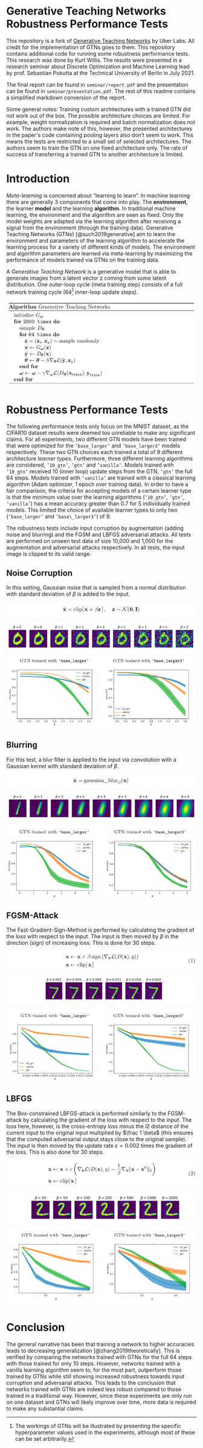 # Generative Teaching Networks Robustness Performance Tests

This repository is a fork of [Generative Teaching Networks](https://arxiv.org/abs/1912.07768) by Uber Labs.
All credit for the implementation of GTNs goes to them.
This repository contains additional code for running some robustness performance tests.
This research was done by Kurt Willis. 
The results were presented in a research seminar about Discrete Optimization and Machine Learning
lead by prof. Sebastian Pokutta at the Technical University of Berlin in July 2021.

The final report can be found in `seminar/report.pdf` and 
the presentation can be found in `seminar/presentation.pdf`.
The rest of this readme contains a simplified markdown conversion of the report.

Some general notes: 
Training custom architectures with a
trained GTN did not work out of the box. The possible architecture
choices are limited. For example, weight normalization is required and
batch normalization does not work. The authors make note of this,
however, the presented architectures in the paper's code containing
pooling layers also don’t seem to work. This means the tests
are restricted to a small set of selected architectures. The authors
seem to train the GTN on one fixed architecture only. The rate of
success of transferring a trained GTN to another architecture is
limited.

Introduction
============

*Meta-learning* is concerned about “learning to learn”. In machine
learning there are generally 3 components that come into play. The
**environment**, the learner **model** and the learning **algorithm**.
In traditional machine learning, the environment and the algorithm are
seen as fixed. Only the model weights are adapted via the learning
algorithm after receiving a signal from the environment (through the
training data). Generative Teaching Networks (GTNs)
[@such2019generative] aim to learn the environment and parameters of the
learning algorithm to accelerate the learning process for a variety of
different kinds of models. The environment and algorithm parameters are
learned via meta-learning by maximizing the performance of models
trained via GTNs on the training data.

A *Generative Teaching Network* is a generative model that is able to
generate images from a latent vector z coming
from some latent distribution. One outer-loop cycle (meta training step)
consists of a full network training cycle (64[^1] inner-loop update
steps).

![GTN Algorithm](https://github.com/willisk/GTN_Robustness_Tests/blob/master/seminar/markdown/algorithm.png?raw=true)


Robustness Performance Tests
============================

The following performance tests only focus on the MNIST dataset, as the
CIFAR10 dataset results were deemed too unreliable to make any
significant claims. For all experiments, two different GTN models have
been trained that were optimized for the `’base_larger’` and
`’base_larger3’` models respectively. These two GTN choices each trained
a total of 9 different architecture *learner types*. Furthermore, three
different learning algorithms are considered, `’10_gtn’`, `’gtn’` and
`’vanilla’`. Models trained with `’10_gtn’` received 10 (inner loop)
update steps from the GTN, `’gtn’` the full 64 steps. Models trained
with `’vanilla’` are trained with a classical learning algorithm (Adam
optimizer, 1 epoch over training data). In order to have a fair
comparison, the criteria for accepting models of a certain learner type
is that the minimum value over the learning algorithms (`’10_gtn’`,
`’gtn’`, `’vanilla’`) has a mean accuracy greater than 0.7 for 5
individually trained models. This limited the choice of available
learner types to only two (`’base_larger’` and `’base\_larger3’`) of 9.

The robustness tests include input corruption by augmentation (adding
noise and blurring) and the FGSM and LBFGS adversarial attacks. All
tests are performed on unseen test data of size 10,000 and 1,000 for the
augmentation and adversarial attacks respectively. In all tests, the
input image is clipped to its valid range.

Noise Corruption
----------------

In this setting, Gaussian noise that is sampled from a normal
distribution with standard deviation of $\beta$ is added to the input.


![Noise corruption formula](seminar/markdown/noise_formula.png)

![Noise corruption of varying strength.](seminar/markdown/noise_samples.png)

![Noise corruption results.](seminar/markdown/noise_results.png)

Blurring
--------

For this test, a blur filter is applied to the input via convolution
with a Gaussian kernel with standard deviation of $\beta$.

![Blur formula](seminar/markdown/blur_formula.png)

![Gaussian-blur filter applied with varying Gaussian kernel std.](seminar/markdown/blur_samples.png)

![Gaussian-blur filter results.](seminar/markdown/blur_results.png)

FGSM-Attack
-----------

The Fast-Gradient-Sign-Method is performed by calculating the gradient
of the loss with respect to the input. The input is then moved by
$\beta$ in the direction (sign) of increasing loss. This is done for
$30$ steps.

![FGSM formula](seminar/markdown/fgsm_formula.png)

![Examples after 30 steps of FGSM-attack with varying eps.](seminar/markdown/fgsm_samples.png)

![Results after 30 steps of FGSM-attack with varying eps.](seminar/markdown/fgsm_results.png)

LBFGS
-----

The Box-constrained LBFGS-attack is performed similarly to the
FGSM-attack by calculating the gradient of the loss with respect to the
input. The loss here, however, is the cross-entropy loss minus the $l2$
distance of the current input to the original input multiplied by
$\frac 1 \beta$ (this ensures that the computed adversarial output stays
close to the original sample). The input is then moved by the update
rate $\varepsilon=0.002$ times the gradient of the loss. This is also
done for $30$ steps.


![LBFGS formula](seminar/markdown/lbfgs_formula.png)

![Examples after 30 steps of LBFGS-attack with varying constraint weight.](seminar/markdown/lbfgs_samples.png)

![Results after 30 steps of LBFGS-attack with varying constraint weight.](seminar/markdown/lbfgs_results.png)

Conclusion
==========

The general narrative has been that training a network to higher
accuracies leads to decreasing generalization [@zhang2019theoretically].
This is verified by comparing the networks trained with GTNs for the
full 64 steps with those trained for only 10 steps. However, networks
trained with a vanilla learning algorithm seem to, for the most part,
outperform those trained by GTNs while still showing increased
robustness towards input corruption and adversarial attacks. This leads
to the conclusion that networks trained with GTNs are indeed less robust
compared to those trained in a traditional way. However, since these
experiments are only run on one dataset and GTNs will likely improve
over time, more data is required to make any substantial claims.

[^1]: The workings of GTNs will be illustrated by presenting the
    specific hyperparameter values used in the experiments, although
    most of these can be set arbitrarily.
